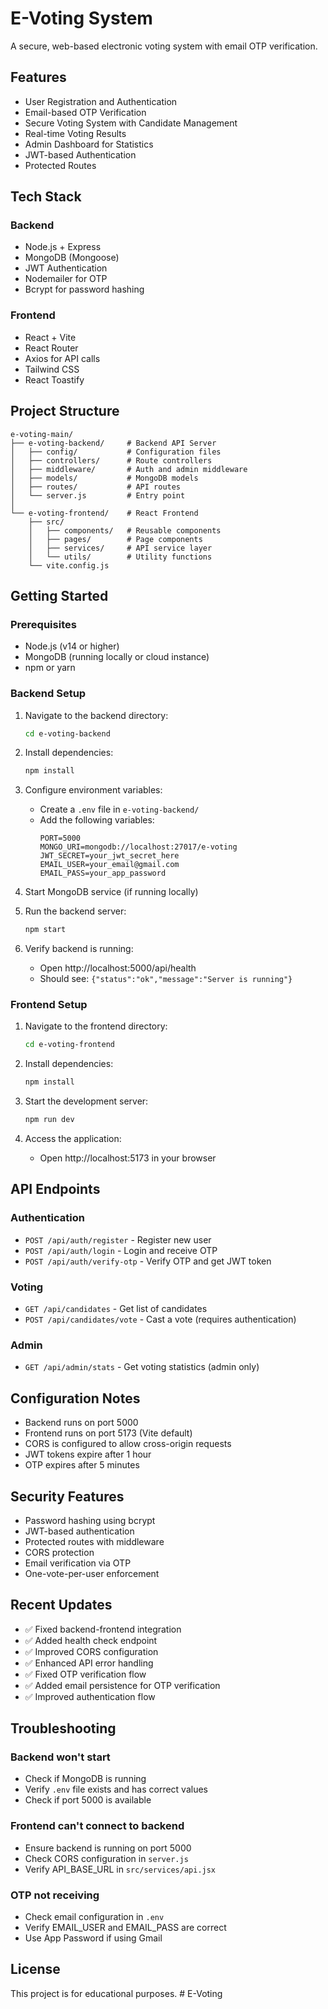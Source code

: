 # E-Voting System

A secure, web-based electronic voting system with email OTP verification.

## Features

- User Registration and Authentication
- Email-based OTP Verification
- Secure Voting System with Candidate Management
- Real-time Voting Results
- Admin Dashboard for Statistics
- JWT-based Authentication
- Protected Routes

## Tech Stack

### Backend
- Node.js + Express
- MongoDB (Mongoose)
- JWT Authentication
- Nodemailer for OTP
- Bcrypt for password hashing

### Frontend
- React + Vite
- React Router
- Axios for API calls
- Tailwind CSS
- React Toastify

## Project Structure

```
e-voting-main/
├── e-voting-backend/     # Backend API Server
│   ├── config/           # Configuration files
│   ├── controllers/      # Route controllers
│   ├── middleware/       # Auth and admin middleware
│   ├── models/           # MongoDB models
│   ├── routes/           # API routes
│   └── server.js         # Entry point
│
└── e-voting-frontend/    # React Frontend
    ├── src/
    │   ├── components/   # Reusable components
    │   ├── pages/        # Page components
    │   ├── services/     # API service layer
    │   └── utils/        # Utility functions
    └── vite.config.js
```

## Getting Started

### Prerequisites
- Node.js (v14 or higher)
- MongoDB (running locally or cloud instance)
- npm or yarn

### Backend Setup

1. Navigate to the backend directory:
   ```bash
   cd e-voting-backend
   ```

2. Install dependencies:
   ```bash
   npm install
   ```

3. Configure environment variables:
   - Create a `.env` file in `e-voting-backend/`
   - Add the following variables:
     ```
     PORT=5000
     MONGO_URI=mongodb://localhost:27017/e-voting
     JWT_SECRET=your_jwt_secret_here
     EMAIL_USER=your_email@gmail.com
     EMAIL_PASS=your_app_password
     ```

4. Start MongoDB service (if running locally)

5. Run the backend server:
   ```bash
   npm start
   ```

6. Verify backend is running:
   - Open http://localhost:5000/api/health
   - Should see: `{"status":"ok","message":"Server is running"}`

### Frontend Setup

1. Navigate to the frontend directory:
   ```bash
   cd e-voting-frontend
   ```

2. Install dependencies:
   ```bash
   npm install
   ```

3. Start the development server:
   ```bash
   npm run dev
   ```

4. Access the application:
   - Open http://localhost:5173 in your browser

## API Endpoints

### Authentication
- `POST /api/auth/register` - Register new user
- `POST /api/auth/login` - Login and receive OTP
- `POST /api/auth/verify-otp` - Verify OTP and get JWT token

### Voting
- `GET /api/candidates` - Get list of candidates
- `POST /api/candidates/vote` - Cast a vote (requires authentication)

### Admin
- `GET /api/admin/stats` - Get voting statistics (admin only)

## Configuration Notes

- Backend runs on port 5000
- Frontend runs on port 5173 (Vite default)
- CORS is configured to allow cross-origin requests
- JWT tokens expire after 1 hour
- OTP expires after 5 minutes

## Security Features

- Password hashing using bcrypt
- JWT-based authentication
- Protected routes with middleware
- CORS protection
- Email verification via OTP
- One-vote-per-user enforcement

## Recent Updates

- ✅ Fixed backend-frontend integration
- ✅ Added health check endpoint
- ✅ Improved CORS configuration
- ✅ Enhanced API error handling
- ✅ Fixed OTP verification flow
- ✅ Added email persistence for OTP verification
- ✅ Improved authentication flow

## Troubleshooting

### Backend won't start
- Check if MongoDB is running
- Verify `.env` file exists and has correct values
- Check if port 5000 is available

### Frontend can't connect to backend
- Ensure backend is running on port 5000
- Check CORS configuration in `server.js`
- Verify API_BASE_URL in `src/services/api.jsx`

### OTP not receiving
- Check email configuration in `.env`
- Verify EMAIL_USER and EMAIL_PASS are correct
- Use App Password if using Gmail

## License

This project is for educational purposes. 
#   E - V o t i n g  
 